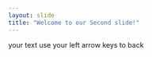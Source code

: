 ```yaml
---
layout: slide
title: "Welcome to our Second slide!"
---
```

your text
use your left arrow keys to back
